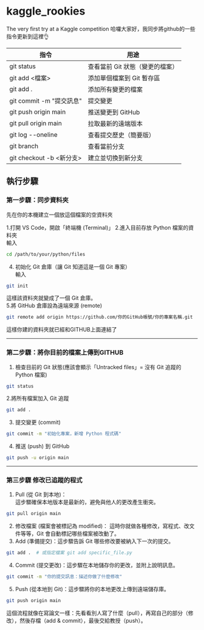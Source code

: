 # kaggle_rookies
The very first try at a Kaggle competition
哈囉大家好，我同步將github的一些指令更新到這裡👌

| 指令 | 用途 |
| --- | --- |
| git status | 查看當前 Git 狀態（變更的檔案） |
| git add <檔案> | 添加單個檔案到 Git 暫存區 |
| git add . | 添加所有變更的檔案 |
| git commit -m "提交訊息" | 提交變更 |
| git push origin main | 推送變更到 GitHub |
| git pull origin main | 拉取最新的遠端版本 |
| git log --oneline | 查看提交歷史（簡要版） |
| git branch | 查看當前分支 |
| git checkout -b <新分支> | 建立並切換到新分支 |

## 執行步驟	
### 第一步驟：同步資料夾	
先在你的本機建立一個放這個檔案的空資料夾	
	
1.打開 VS Code，開啟「終端機 (Terminal)」	
2.進入目前存放 Python 檔案的資料夾	
輸入
```bash	
cd /path/to/your/python/files
```
4. 初始化 Git 倉庫（讓 Git 知道這是一個 Git 專案）	
輸入
```bash	
git init
```
這樣該資料夾就變成了一個 Git 倉庫。	
5.將 GitHub 倉庫設為遠端來源 (remote)
```bash	
git remote add origin https://github.com/你的GitHub帳號/你的專案名稱.git
```
這樣你建的資料夾就已經和GITHUB上面連結了	

-------	

### 第二步驟：將你目前的檔案上傳到GITHUB	
1. 檢查目前的 Git 狀態(應該會顯示「Untracked files」= 沒有 Git 追蹤的 Python 檔案)	
```bash	
git status	
```	
2.將所有檔案加入 Git 追蹤	
```bash		
git add .	
```	
3. 提交變更 (commit)	
```bash		
git commit -m "初始化專案，新增 Python 程式碼"	
```	
	
4. 推送 (push) 到 GitHub	
```bash	
git push -u origin main	
```
-------	

### 第三步驟 修改已追蹤的程式	
	
1. Pull (從 Git 到本地)：	
這步驟確保本地版本是最新的，避免與他人的更改產生衝突。	
	
```bash	
git pull origin main	
```	
2. 修改檔案 (檔案會被標記為 modified)： 這時你就做各種修改，寫程式、改文件等等，Git 會自動標記哪些檔案被改動了。	
3. Add (準備提交)：這步驟告訴 Git 哪些修改要被納入下一次的提交。	
```bash	
git add .  # 或指定檔案 git add specific_file.py	
```	
4. Commit (提交更改)：這步驟在本地儲存你的更改，並附上說明訊息。	
```bash	
git commit -m "你的提交訊息：描述你做了什麼修改"	
```	
5. Push (從本地到 Git)：這步驟將你的本地更改上傳到遠端儲存庫。	
```bash	
git push origin main	
```	
	
這個流程就像在寫論文一樣：先看看別人寫了什麼（pull），再寫自己的部分（修改），然後存檔（add & commit），最後交給教授（push）。	
	
	
	
	
	
	
	
	
	
	
	
	
	
	
	
	
	
	
	
	
	
	
	
	
	
	
	
	
	
	
	
	
	
	
	
	
	
	
	
	
	
	
	
	
	
	
	
	
	
	
	
	
	
	
	
	
	
	
	
	
	
	
	
	
	
	
	
	
	
	
	
	
	
	
	
	
	
	
	
	
	
	
	
	
	
	
	
	
	
	
	
	
	
	
	
	
	
	
	
	
	
	
	
	
	
	
	
	
	
	
	
	
	
	
	
	
	
	
	
	
	
	
	
	
	
	
	
	
	
	
	
	
	
	
	
	
	
	
	
	
	
	
	
	
	
	
	
	
	
	
	
	
	
	
	
	
	
	
	
	
	
	
	
	
	
	
	
	
	
	
	
	
	
	
	
	
	
	
	
	
	
	
	
	
	
	
	
	
	
	
	
	
	
	
	
	
	
	
	
	
	
	
	
	
	
	
	
	
	
	
	
	
	
	
	
	
	
	
	
	
	
	
	
	
	
	
	
	
	
	
	
	
	
	
	
	
	
	
	
	
	
	
	
	
	
	
	
	
	
	
	
	
	
	
	
	
	
	
	
	
	
	
	
	
	
	
	
	
	
	
	
	
	
	
	
	
	
	
	
	
	
	
	
	
	
	
	
	
	
	
	
	
	
	
	
	
	
	
	
	
	
	
	
	
	
	
	
	
	
	
	
	
	
	
	
	
	
	
	
	
	
	
	
	
	
	
	
	
	
	
	
	
	
	
	
	
	
	
	
	
	
	
	
	
	
	
	
	
	
	
	
	
	
	
	
	
	
	
	
	
	
	
	
	
	
	
	
	
	
	
	
	
	
	
	
	
	
	
	
	
	
	
	
	
	
	
	
	
	
	
	
	
	
	
	
	
	
	
	
	
	
	
	
	
	
	
	
	
	
	
	
	
	
	
	
	
	
	
	
	
	
	
	
	
	
	
	
	
	
	
	
	
	
	
	
	
	
	
	
	
	
	
	
	
	
	
	
	
	
	
	
	
	
	
	
	
	
	
	
	
	
	
	
	
	
	
	
	
	
	
	
	
	
	
	
	
	
	
	
	
	
	
	
	
	
	
	
	
	
	
	
	
	
	
	
	
	
	
	
	
	
	
	
	
	
	
	
	
	
	
	
	
	
	
	
	
	
	
	
	
	
	
	
	
	
	
	
	
	
	
	
	
	
	
	
	
	
	
	
	
	
	
	
	
	
	
	
	
	
	
	
	
	
	
	
	
	
	
	
	
	
	
	
	
	
	
	
	
	
	
	
	
	
	
	
	
	
	
	
	
	
	
	
	
	
	
	
	
	
	
	
	
	
	
	
	
	
	
	
	
	
	
	
	
	
	
	
	
	
	
	
	
	
	
	
	
	
	
	
	
	
	
	
	
	
	
	
	
	
	
	
	
	
	
	
	
	
	
	
	
	
	
	
	
	
	
	
	
	
	
	
	
	
	
	
	
	
	
	
	
	
	
	
	
	
	
	
	
	
	
	
	
	
	
	
	
	
	
	
	
	
	
	
	
	
	
	
	
	
	
	
	
	
	
	
	
	
	
	
	
	
	
	
	
	
	
	
	
	
	
	
	
	
	
	
	
	
	
	
	
	
	
	
	
	
	
	
	
	
	
	
	
	
	
	
	
	
	
	
	
	
	
	
	
	
	
	
	
	
	
	
	
	
	
	
	
	
	
	
	
	
	
	
	
	
	
	
	
	
	
	
	
	
	
	
	
	
	
	
	
	
	
	
	
	
	
	
	
	
	
	
	
	
	
	
	
	
	
	
	
	
	
	
	
	
	
	
	
	
	
	
	
	
	
	
	
	
	
	
	
	
	
	
	
	
	
	
	
	
	
	
	
	
	
	
	
	
	
	
	
	
	
	
	
	
	
	
	
	
	
	
	
	
	
	
	
	
	
	
	
	
	
	
	
	
	
	
	
	
	
	
	
	
	
	
	
	
	
	
	
	
	
	
	
	
	
	
	
	
	
	
	
	
	
	
	
	
	
	
	
	
	
	
	
	
	
	
	
	
	
	
	
	
	
	
	
	
	
	
	
	

